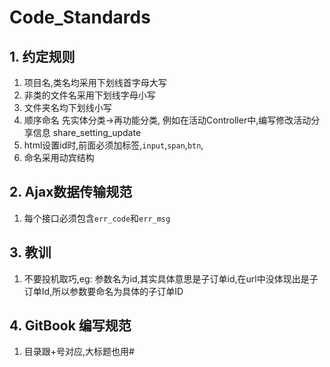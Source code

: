 # Code_Standards

## 1. 约定规则

1. 项目名,类名均采用下划线首字母大写
2. 非类的文件名采用下划线字母小写
3. 文件夹名均下划线小写
4. 顺序命名 先实体分类->再功能分类, 例如在活动Controller中,编写修改活动分享信息 share_setting_update
5. html设置id时,前面必须加标签,`input`,`span`,`btn`,
6. 命名采用动宾结构

## 2. Ajax数据传输规范

1. 每个接口必须包含`err_code`和`err_msg`

## 3. 教训

1. 不要投机取巧,eg: 参数名为id,其实具体意思是子订单id,在url中没体现出是子订单Id,所以参数要命名为具体的子订单ID

## 4. GitBook 编写规范

1. 目录跟+号对应,大标题也用#
